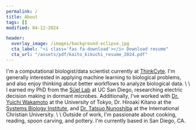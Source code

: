 ```yaml
---
permalink: /
title: About
tags: []
modified: 04-12-2024

header:
  overlay_image: /images/background-eclipse.jpg
  cta_label: "<i class='fas fa-download'></i> Download resume"
  cta_url: "/assets/pdf/kaito_kikuchi_resume_2024.pdf"
---
```


I'm a computational biologist/data scientist currently at [ThinkCyte](https://thinkcyte.com/). I'm generally interested in applying machine learning to biological problems, and also enjoy thinking about better workflows to analyze biological data.
\\
\\
I earned my PhD from the [Süel Lab](http://labs.biology.ucsd.edu/suel/) at UC San Diego, researching electric decision making in dormant microbes. Additionally, I've worked with [Dr. Yuichi Wakamoto](http://park.itc.u-tokyo.ac.jp/wakamoto-lab/index_e.html) at the University of Tokyo, Dr. Hiroaki Kitano at the [Systems Biology Institute](http://sbi.jp/aboutSBI.htm), and  [Dr. Tatsuo Nunoshiba](https://researchers.icu.ac.jp/icuhp/KgApp?kyoinId=ymkmgiyeggy&Language=2) at the International Christian University.
\\
\\
Outside of work, I'm passionate about cooking, reading, spoon carving, and pottery. I'm currently based in San Diego, CA.


